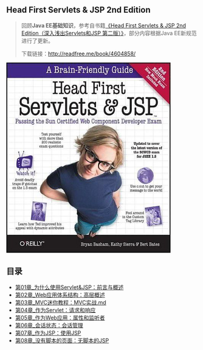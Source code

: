 ## Head First Servlets & JSP 2nd Edition

> 回顾**Java EE基础知识**，参考自书籍[《Head First Servlets & JSP 2nd Edition（深入浅出Servlets和JSP 第二版）》](https://book.douban.com/subject/4604858/)，部分内容根据Java EE新规范进行了更新。
>
> 下载链接：<http://readfree.me/book/4604858/>

![img](assets/s3267547.jpg) 

## 目录

+ [第01章_为什么使用Servlet&JSP：前言与概述](第01章_为什么使用Servlet&JSP：前言与概述.md)
+ [第02章_Web应用体系结构：高层概述](第02章_Web应用体系结构：高层概述.md)
+ [第03章_MVC迷你教程：MVC实战.md](第03章_MVC迷你教程：MVC实战.md)
+ [第04章_作为Servlet：请求和响应](第04章_作为Servlet：请求和响应.md)
+ [第05章_作为Web应用：属性和监听者](第05章_作为Web应用：属性和监听者.md)
+ [第06章_会话状态：会话管理](第06章_会话状态：会话管理.md)
+ [第07章_作为JSP：使用JSP](第07章_作为JSP：使用JSP.md)
+ [第08章_没有脚本的页面：无脚本的JSP](第08章_没有脚本的页面：无脚本的JSP.md)

